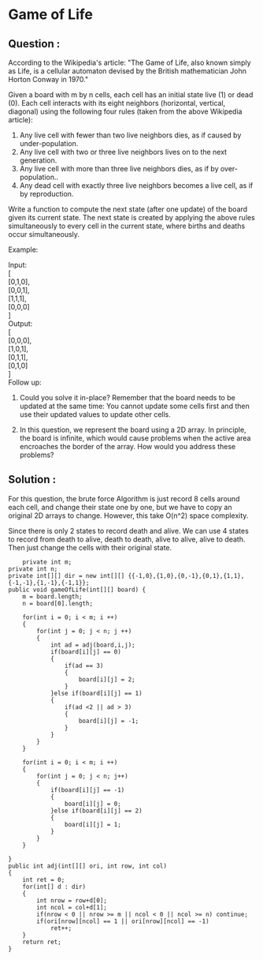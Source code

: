 # Game of Life

## Question : 

According to the Wikipedia's article: "The Game of Life, also known simply as Life, is a cellular automaton devised by the British mathematician John Horton Conway in 1970."  

Given a board with m by n cells, each cell has an initial state live (1) or dead (0). Each cell interacts with its eight neighbors (horizontal, vertical, diagonal) using the following four rules (taken from the above Wikipedia article):  

1. Any live cell with fewer than two live neighbors dies, as if caused by under-population.  
2. Any live cell with two or three live neighbors lives on to the next generation.  
3. Any live cell with more than three live neighbors dies, as if by over-population..  
4. Any dead cell with exactly three live neighbors becomes a live cell, as if by reproduction.  

Write a function to compute the next state (after one update) of the board given its current state. The next state is created by applying the above rules simultaneously to every cell in the current state, where births and deaths occur simultaneously.  

Example:

Input:  
[  
  [0,1,0],  
  [0,0,1],  
  [1,1,1],  
  [0,0,0]  
]  
Output:  
[  
  [0,0,0],  
  [1,0,1],  
  [0,1,1],  
  [0,1,0]  
]  
Follow up:  

1. Could you solve it in-place? Remember that the board needs to be updated at the same time: You cannot update some cells first and then use their updated values to update other cells.  

2. In this question, we represent the board using a 2D array. In principle, the board is infinite, which would cause problems when the active area encroaches the border of the array. How would you address these problems?  


## Solution : 

For this question, the brute force Algorithm is just record 8 cells around each cell, and change their state one by one, but we have to copy an original 2D arrays to change. However, this take O(n^2) space complexity. 

Since there is only 2 states to record death and alive. We can use 4 states to record from death to alive, death to death, alive to alive, alive to death. Then just change the cells with their original state. 

		private int m;
    private int n;
    private int[][] dir = new int[][] {{-1,0},{1,0},{0,-1},{0,1},{1,1},{-1,-1},{1,-1},{-1,1}};
    public void gameOfLife(int[][] board) {
        m = board.length;
        n = board[0].length;
        
        for(int i = 0; i < m; i ++)
        {
            for(int j = 0; j < n; j ++)
            {
                int ad = adj(board,i,j);
                if(board[i][j] == 0)
                {
                    if(ad == 3)
                    {
                        board[i][j] = 2;
                    }
                }else if(board[i][j] == 1)
                {
                    if(ad <2 || ad > 3)
                    {
                        board[i][j] = -1;
                    }
                }
            }
        }
        
        for(int i = 0; i < m; i ++)
        {
            for(int j = 0; j < n; j++)
            {
                if(board[i][j] == -1)
                {
                    board[i][j] = 0;
                }else if(board[i][j] == 2)
                {
                    board[i][j] = 1;
                }
            }
        }
        
    }
    public int adj(int[][] ori, int row, int col)
    {
        int ret = 0;
        for(int[] d : dir)
        {
            int nrow = row+d[0];
            int ncol = col+d[1];
            if(nrow < 0 || nrow >= m || ncol < 0 || ncol >= n) continue;
            if(ori[nrow][ncol] == 1 || ori[nrow][ncol] == -1)
                ret++;
        }
        return ret;
    }